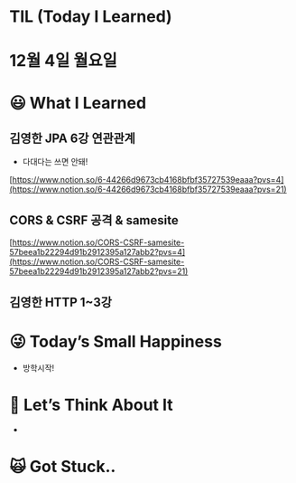 # TIL (Today I Learned)

# 12월 4일 월요일

# 😃 What I Learned

## 김영한 JPA 6강 연관관계

- 다대다는 쓰면 안돼!

[https://www.notion.so/6-44266d9673cb4168bfbf35727539eaaa?pvs=4](https://www.notion.so/6-44266d9673cb4168bfbf35727539eaaa?pvs=21)

## CORS & CSRF 공격 & samesite

[https://www.notion.so/CORS-CSRF-samesite-57beea1b22294d91b2912395a127abb2?pvs=4](https://www.notion.so/CORS-CSRF-samesite-57beea1b22294d91b2912395a127abb2?pvs=21)

## 김영한 HTTP 1~3강

# 😜 Today’s Small Happiness

- 방학시작!

# 🧐 Let’s Think About It

- 

# 🙀 Got Stuck..